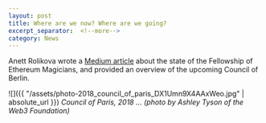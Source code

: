 ```yaml
---
layout: post
title: Where are we now? Where are we going?
excerpt_separator:  <!--more-->
category: News
---
```


Anett Rolikova wrote a [Medium article](https://medium.com/@AnettRolikova/lets-create-magic-and-talk-about-what-s-important-in-the-ethereum-ecosystem-45c94878fe3c) about the state of the Fellowship of Ethereum Magicians, and provided an overview of the upcoming Council of Berlin.


![]({{ "/assets/photo-2018_council_of_paris_DX1Umn9X4AAxWeo.jpg" | absolute_url }})
*Council of Paris, 2018 ... (photo by Ashley Tyson of the Web3 Foundation)*
